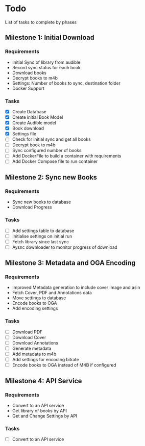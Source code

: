 # Todo

List of tasks to complete by phases

## Milestone 1: Initial Download

### Requirements

- Initial Sync of library from audible
- Record sync status for each book
- Download books
- Decrypt books to m4b
- Settings: Number of books to sync, destination folder
- Docker Support

### Tasks

- [x] Create Database
- [x] Create initial Book Model
- [x] Create Audible model
- [x] Book download
- [x] Settings file
- [ ] Check for initial sync and get all books
- [ ] Decrypt book to m4b
- [ ] Sync configured number of books
- [ ] Add DockerFile to build a container with requirements
- [ ] Add Docker Compose file to run container

## Milestone 2: Sync new Books

### Requirements

- Sync new books to database
- Download Progress

### Tasks

- [ ] Add settings table to database
- [ ] Initialise settings on initial run
- [ ] Fetch library since last sync
- [ ] Aysnc downloader to monitor progress of download

## Milestone 3: Metadata and OGA Encoding

### Requirements

- Improved Metadata generation to include cover image and asin
- Fetch Cover, PDF and Annotations data
- Move settings to database
- Encode books to OGA 
- Add encoding settings

### Tasks

- [ ] Download PDF
- [ ] Download Cover
- [ ] Download Annotations
- [ ] Generate metadata
- [ ] Add metadata to m4b
- [ ] Add settings for encoding bitrate
- [ ] Encode books to OGA instead of M4B if configured

## Milestone 4: API Service

### Requirements

- Convert to an API service
- Get library of books by API
- Get and Change Settings by API

### Tasks

- [ ] Convert to an API service
